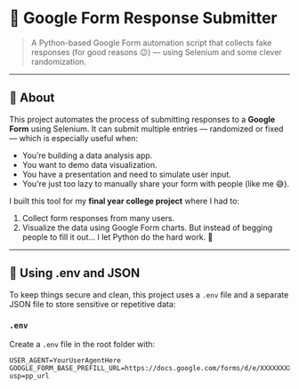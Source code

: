 # 🧠 Google Form Response Submitter

> A Python-based Google Form automation script that collects fake responses (for good reasons 😉) — using Selenium and some clever randomization.

---

## 📖 About

This project automates the process of submitting responses to a **Google Form** using Selenium. It can submit multiple entries — randomized or fixed — which is especially useful when:

- You’re building a data analysis app.
- You want to demo data visualization.
- You have a presentation and need to simulate user input.
- You're just too lazy to manually share your form with people (like me 😅).

I built this tool for my **final year college project** where I had to:
1. Collect form responses from many users.
2. Visualize the data using Google Form charts.
But instead of begging people to fill it out... I let Python do the hard work. 🎯

---

## 🔐 Using .env and JSON

To keep things secure and clean, this project uses a `.env` file and a separate JSON file to store sensitive or repetitive data:

### `.env`

Create a `.env` file in the root folder with:

```env
USER_AGENT=YourUserAgentHere
GOOGLE_FORM_BASE_PREFILL_URL=https://docs.google.com/forms/d/e/XXXXXXXXXXXXXXXXXXXXXXXXXX/viewform?usp=pp_url

